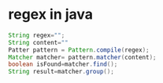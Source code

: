 

# regex in java



```java
String regex="";
String content=""
Patter pattern = Pattern.compile(regex);
Matcher matcher= pattern.matcher(content);
boolean isFound=matcher.find();
String result=matcher.group();
```


